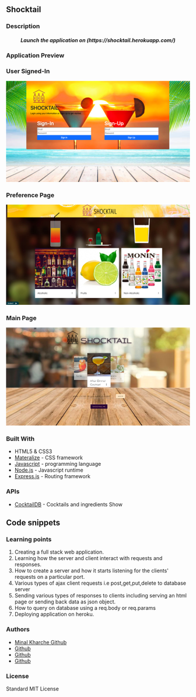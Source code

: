 ## Shocktail

### Description


<h5 align="center">Launch the application on (https://shocktail.herokuapp.com/)</h5>

### Application Preview

### User Signed-In
![Shocktail-SignIn](public/assets/images/signin.png)

### Preference Page
![Shocktail-pref](public/assets/images/pref.png)

### Main Page
![Shocktail-main](public/assets/images/main.png)

### Built With
* HTML5 & CSS3
* [Materalize]() - CSS framework
* [Javascript](https://www.javascript.com/) - programming language
* [Node.js](https://nodejs.org/en/) - Javascript runtime
* [Express.js](https://expressjs.com/) - Routing framework

### APIs
* [CocktailDB](https://www.thecocktaildb.com/) - Cocktails and ingredients Show

## Code snippets


### Learning points
1. Creating a full stack web application.
2. Learning how the server and client interact with requests and responses.
3. How to create a server and how it starts listening for the clients' requests on a particular port.
4. Various types of ajax client requests i.e post,get,put,delete to database server
5. Sending various types of responses to clients including serving an html page or sending back data as json object.
6. How to query on database using a req.body or req.params
7. Deploying application on heroku.


### Authors
* [Minal Kharche Github](https://github.com/minalk24)  
* [ Github]()  
* [ Github]()  
* [ Github]()  

### License
Standard MIT License